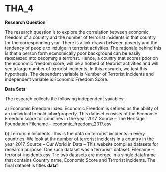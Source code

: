 # THA_4

**Research Question**


The research question is to explore the correlation between economic freedom of a country and the number of terrorist incidents in that country for the corresponding year.
There is a link drawn between poverty and the tendency of people to indulge in terrorist activities. The rationale behind this is that a person form economically poor background can be easily radicalized into becoming a terrorist. Hence, a country that scores poor on the economic freedom score, will be a hotbed of terrorist activities and will see a large number of terrorist incidents. In this research, we test this hypothesis.
The dependent variable is Number of Terrorist Incidents and independent variable is Economic Freedom Score.


**Data Sets**


The research collects the following independent variables:

a) Economic Freedom Index: Economic Freedom is defined as the ability of an individual to hold labor/property. This dataset consists of the Economic Freedom score for countries in the year 2017.
Source – The Heritage Foundation
Filename – economic_freedom_2017.csv

b) Terrorism Incidents: This is the data on terrorist incidents in every countries. We look at the number of terrorist incidents in a country in the year 2017.
Source – Our World in Data – This website compiles datasets for research purpose. One such dataset was a terrorism dataset.
	Filename – terrorist-incidents.csv
The two datasets are merged in a single dataframe that contains Country name, Economic Score and Terrorist incidents. The final dataset is titles **dataf**
